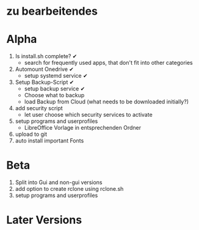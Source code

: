 # zu bearbeitendes

# Alpha
1. Is install.sh complete?  ✔
	- search for frequently used apps, that don't fit into other categories
2. Automount Onedrive ✔
	- setup systemd service ✔
3. Setup Backup-Script ✔
	- setup backup service ✔
	- Choose what to backup
	- load Backup from Cloud (what needs to be downloaded initially?) 
4. add security script
	- let user choose which security services to activate 
5. setup programs and userprofiles
	- LibreOffice Vorlage in entsprechenden Ordner
6. upload to git
7. auto install important Fonts

# Beta
1. Split into Gui and non-gui versions
2. add option to create rclone using rclone.sh
3. setup programs and userprofiles

# Later Versions
